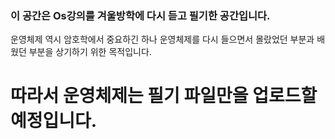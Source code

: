 ### 이 공간은 Os강의를 겨울방학에 다시 듣고 필기한 공간입니다.
운영체제 역시 암호학에서 중요하긴 하나 운영체제를 다시 들으면서 몰랐었던 부분과 배웠던 부분을 상기하기 위한 목적입니다.
# 따라서 운영체제는 필기 파일만을 업로드할 예정입니다.
</br>
